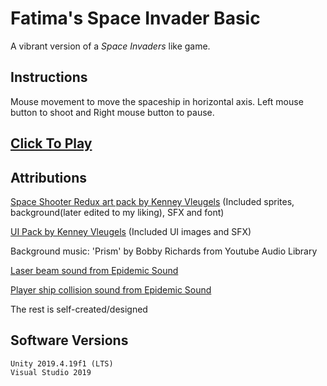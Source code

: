 # Fatima's Space Invader Basic

A vibrant version of a *Space Invaders* like game.

## Instructions

Mouse movement to move the spaceship in horizontal axis.
Left mouse button to shoot and Right mouse button to pause.

## [Click To Play](https://fat1nad.github.io/Fatimas-Space-Invader-Basic/)

## Attributions
[Space Shooter Redux art pack by Kenney Vleugels](https://www.kenney.nl/assets/space-shooter-redux)
(Included sprites, background(later edited to my liking), SFX and font)

[UI Pack by Kenney Vleugels](https://www.kenney.nl/assets/ui-pack)
(Included UI images and SFX)

Background music: 'Prism' by  Bobby Richards from Youtube Audio Library

[Laser beam sound from Epidemic Sound](https://www.epidemicsound.com/track/Z6kiWkPQ48/)

[Player ship collision sound from Epidemic Sound](https://www.epidemicsound.com/track/EAtOW0yZ0M/)

The rest is self-created/designed

## Software Versions

	Unity 2019.4.19f1 (LTS)
	Visual Studio 2019
